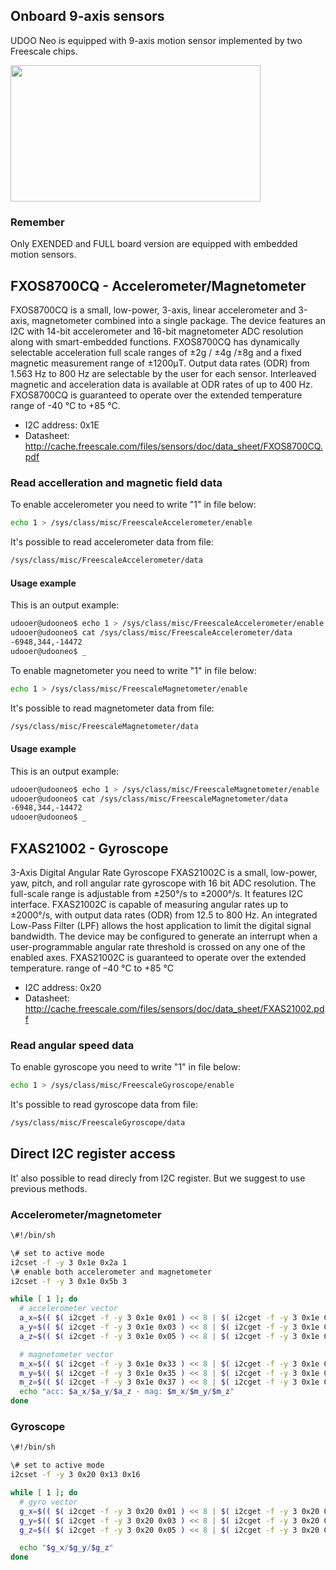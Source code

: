 ## Onboard 9-axis sensors
UDOO Neo is equipped with 9-axis motion sensor implemented by two Freescale chips.

<img style="width:400px; height:218px" src="../img/gionji/DOCS_i2c_channels.JPG">

### Remember
Only EXENDED and FULL board version are equipped with embedded motion sensors.

## FXOS8700CQ - Accelerometer/Magnetometer
FXOS8700CQ is a small, low-power, 3-axis, linear accelerometer and 3-axis, magnetometer combined into a single package. The device features an I2C with 14-bit accelerometer and 16-bit magnetometer ADC resolution along with smart-embedded functions. FXOS8700CQ has dynamically selectable acceleration full scale ranges of ±2g / ±4g /±8g and a fixed magnetic measurement range of ±1200μT. Output data rates (ODR) from 1.563 Hz to 800 Hz are selectable by the user for each sensor. Interleaved magnetic and acceleration data is available at ODR rates of up to 400 Hz. FXOS8700CQ is guaranteed to operate over the extended temperature range of -40 °C to +85 °C.

* I2C address: 0x1E
* Datasheet: http://cache.freescale.com/files/sensors/doc/data_sheet/FXOS8700CQ.pdf

### Read accelleration and magnetic field data
To enable accelerometer you need to write "1" in file below:
``` bash
echo 1 > /sys/class/misc/FreescaleAccelerometer/enable
```

It's possible to read accelerometer data from file:
``` bash
/sys/class/misc/FreescaleAccelerometer/data
```

#### Usage example
This is an output example:
``` bash
udooer@udooneo$ echo 1 > /sys/class/misc/FreescaleAccelerometer/enable
udooer@udooneo$ cat /sys/class/misc/FreescaleAccelerometer/data
-6948,344,-14472
udooer@udooneo$ _
```


To enable magnetometer you need to write "1" in file below:
``` bash
echo 1 > /sys/class/misc/FreescaleMagnetometer/enable
```

It's possible to read magnetometer data from file:
``` bash
/sys/class/misc/FreescaleMagnetometer/data
```

#### Usage example
This is an output example:
``` bash
udooer@udooneo$ echo 1 > /sys/class/misc/FreescaleMagnetometer/enable
udooer@udooneo$ cat /sys/class/misc/FreescaleMagnetometer/data
-6948,344,-14472
udooer@udooneo$ _
```

## FXAS21002 - Gyroscope
3-Axis Digital Angular Rate Gyroscope FXAS21002C is a small, low-power, yaw, pitch, and roll angular rate gyroscope with 16 bit ADC resolution. The full-scale range is adjustable from ±250°/s to ±2000°/s. It features I2C interface. FXAS21002C is capable of measuring angular rates up to ±2000°/s, with output data rates (ODR) from 12.5 to 800 Hz. An integrated Low-Pass Filter (LPF) allows the host application to limit the digital signal bandwidth. The device may be configured to generate an interrupt when a user-programmable angular rate threshold is crossed on any one of the enabled axes.
FXAS21002C is guaranteed to operate over the extended temperature.
range of –40 °C to +85 °C

* I2C address: 0x20
* Datasheet: http://cache.freescale.com/files/sensors/doc/data_sheet/FXAS21002.pdf


### Read angular speed data
To enable gyroscope you need to write "1" in file below:
``` bash
echo 1 > /sys/class/misc/FreescaleGyroscope/enable
```

It's possible to read gyroscope data from file:
``` bash
/sys/class/misc/FreescaleGyroscope/data
```

## Direct I2C register access
It' also possible to read direcly from I2C register. But we suggest to use previous methods.

### Accelerometer/magnetometer

``` bash
\#!/bin/sh

\# set to active mode
i2cset -f -y 3 0x1e 0x2a 1 
\# enable both accelerometer and magnetometer
i2cset -f -y 3 0x1e 0x5b 3

while [ 1 ]; do
  # accelerometer vector
  a_x=$(( $( i2cget -f -y 3 0x1e 0x01 ) << 8 | $( i2cget -f -y 3 0x1e 0x02 ) ))
  a_y=$(( $( i2cget -f -y 3 0x1e 0x03 ) << 8 | $( i2cget -f -y 3 0x1e 0x04 ) ))
  a_z=$(( $( i2cget -f -y 3 0x1e 0x05 ) << 8 | $( i2cget -f -y 3 0x1e 0x06 ) ))

  # magnetometer vector
  m_x=$(( $( i2cget -f -y 3 0x1e 0x33 ) << 8 | $( i2cget -f -y 3 0x1e 0x34 ) ))
  m_y=$(( $( i2cget -f -y 3 0x1e 0x35 ) << 8 | $( i2cget -f -y 3 0x1e 0x36 ) ))
  m_z=$(( $( i2cget -f -y 3 0x1e 0x37 ) << 8 | $( i2cget -f -y 3 0x1e 0x38 ) ))
  echo "acc: $a_x/$a_y/$a_z - mag: $m_x/$m_y/$m_z"
done
```

### Gyroscope

``` bash
\#!/bin/sh

\# set to active mode
i2cset -f -y 3 0x20 0x13 0x16

while [ 1 ]; do
  # gyro vector
  g_x=$(( $( i2cget -f -y 3 0x20 0x01 ) << 8 | $( i2cget -f -y 3 0x20 0x02 ) ))
  g_y=$(( $( i2cget -f -y 3 0x20 0x03 ) << 8 | $( i2cget -f -y 3 0x20 0x04 ) ))
  g_z=$(( $( i2cget -f -y 3 0x20 0x05 ) << 8 | $( i2cget -f -y 3 0x20 0x06 ) ))

  echo "$g_x/$g_y/$g_z"
done
```

